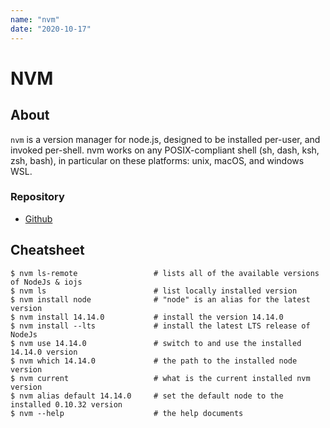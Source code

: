 ```yaml
---
name: "nvm"
date: "2020-10-17"
---
```


# NVM

## About

`nvm` is a version manager for node.js, designed to be installed per-user, and invoked per-shell. nvm works on any POSIX-compliant shell (sh, dash, ksh, zsh, bash), in particular on these platforms: unix, macOS, and windows WSL.

### Repository

- [Github](https://github.com/nvm-sh/nvm)

## Cheatsheet

```
$ nvm ls-remote                 # lists all of the available versions of NodeJs & iojs
$ nvm ls                        # list locally installed version
$ nvm install node              # "node" is an alias for the latest version
$ nvm install 14.14.0           # install the version 14.14.0
$ nvm install --lts             # install the latest LTS release of NodeJs
$ nvm use 14.14.0               # switch to and use the installed 14.14.0 version
$ nvm which 14.14.0             # the path to the installed node version
$ nvm current                   # what is the current installed nvm version
$ nvm alias default 14.14.0     # set the default node to the installed 0.10.32 version
$ nvm --help                    # the help documents
```
